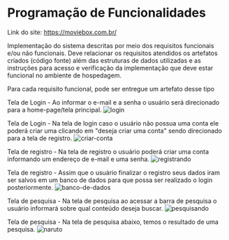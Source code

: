 # Programação de Funcionalidades

Link do site: https://moviebox.com.br/

Implementação do sistema descritas por meio dos requisitos funcionais e/ou não funcionais. Deve relacionar os requisitos atendidos os artefatos criados (código fonte) além das estruturas de dados utilizadas e as instruções para acesso e verificação da implementação que deve estar funcional no ambiente de hospedagem.

Para cada requisito funcional, pode ser entregue um artefato desse tipo

Tela de Login - Ao informar o e-mail e a senha o usuário será direcionado para a home-page/tela principal.
![login](https://github.com/ICEI-PUC-Minas-PMV-ADS/pmv-ads-2023-1-e1-proj-web-t11-pmv-ads-2023-1-e1-proj-web-t11-01/assets/126619667/97c2e9fc-e218-4fde-b08f-9437dee96ede)

Tela de Login - Na tela de login caso o usuário não possua uma conta ele poderá criar uma clicando em "deseja criar uma conta" sendo direcionado para a tela de registro.
![criar-conta](https://github.com/ICEI-PUC-Minas-PMV-ADS/pmv-ads-2023-1-e1-proj-web-t11-pmv-ads-2023-1-e1-proj-web-t11-01/assets/126619667/53553ac5-6834-44d0-834a-5403f566a28f)

Tela de registro - Na tela de registro o usuário poderá criar uma conta informando um endereço de e-mail e uma senha. 
![registrando](https://github.com/ICEI-PUC-Minas-PMV-ADS/pmv-ads-2023-1-e1-proj-web-t11-pmv-ads-2023-1-e1-proj-web-t11-01/assets/126619667/0514abd6-a815-4867-9cd8-0d72b4fc9018)

Tela de registro - Assim que o usuário finalizar o registro seus dados iram ser salvos em um banco de dados para que possa ser realizado o login posteriormente.
![banco-de-dados](https://github.com/ICEI-PUC-Minas-PMV-ADS/pmv-ads-2023-1-e1-proj-web-t11-pmv-ads-2023-1-e1-proj-web-t11-01/assets/126619667/a7fd5482-43af-45b5-865e-7c91b4ace2a8)

Tela de pesquisa - Na tela de pesquisa ao acessar a barra de pesquisa o usuário informará sobre qual conteúdo deseja buscar.
![pesquisando](https://github.com/ICEI-PUC-Minas-PMV-ADS/pmv-ads-2023-1-e1-proj-web-t11-pmv-ads-2023-1-e1-proj-web-t11-01/assets/126619667/32d0b72a-45f5-4876-b6fb-9c06603f2ec6)

Tela de pesquisa - Na tela de pesquisa abaixo, temos o resultado de uma pesquisa.
![naruto](https://github.com/ICEI-PUC-Minas-PMV-ADS/pmv-ads-2023-1-e1-proj-web-t11-pmv-ads-2023-1-e1-proj-web-t11-01/assets/126619667/d5f4eabc-1d52-4479-99c4-e41c7ee37f9b)

